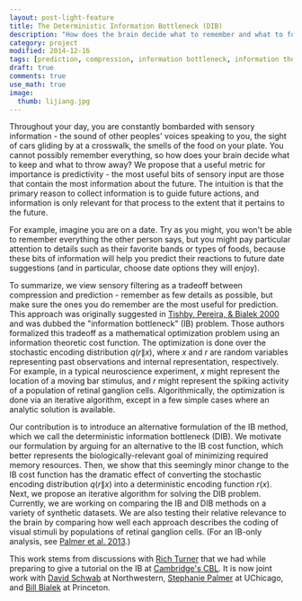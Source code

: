 ```yaml
---
layout: post-light-feature
title: The Deterministic Information Bottleneck (DIB)
description: "How does the brain decide what to remember and what to forget?"
category: project
modified: 2014-12-16
tags: [prediction, compression, information bottleneck, information theory, machine learning, memory, learning, projects]
draft: true
comments: true
use_math: true
image:
  thumb: lijiang.jpg
---
```

Throughout your day, you are constantly bombarded with sensory information - the sound of other peoples' voices speaking to you, the sight of cars gliding by at a crosswalk, the smells of the food on your plate. You cannot possibly remember everything, so how does your brain decide what to keep and what to throw away? We propose that a useful metric for importance is predictivity - the most useful bits of sensory input are those that contain the most information about the future. The intuition is that the primary reason to collect information is to guide future actions, and information is only relevant for that process to the extent that it pertains to the future.

For example, imagine you are on a date. Try as you might, you won't be able to remember everything the other person says, but you might pay particular attention to details such as their favorite bands or types of foods, because these bits of information will help you predict their reactions to future date suggestions (and in particular, choose date options they will enjoy).

To summarize, we view sensory filtering as a tradeoff between compression and prediction - remember as few details as possible, but make sure the ones you do remember are the most useful for prediction. This approach was originally suggested in [Tishby, Pereira, & Bialek 2000](http://www.cs.huji.ac.il/labs/learning/Papers/allerton.pdf) and was dubbed the "information bottleneck" (IB) problem. Those authors formalized this tradeoff as a mathematical optimization problem using an information theoretic cost function. The optimization is done over the stochastic encoding distribution $q\left(r\|x\right)$, where $x$ and $r$ are random variables representing past observations and internal representation, respectively. For example, in a typical neuroscience experiment, $x$ might represent the location of a moving bar stimulus, and $r$ might represent the spiking activity of a population of retinal ganglion cells. Algorithmically, the optimization is done via an iterative algorithm, except in a few simple cases where an analytic solution is available.

Our contribution is to introduce an alternative formulation of the IB method, which we call the deterministic information bottleneck (DIB). We motivate our formulation by arguing for an alternative to the IB cost function, which better represents the biologically-relevant goal of minimizing required memory resources. Then, we show that this seemingly minor change to the IB cost function has the dramatic effect of converting the stochastic encoding distribution $q\left(r\|x\right)$ into a deterministic encoding function $r\left(x\right)$. Next, we propose an iterative algorithm for solving the DIB problem. Currently, we are working on comparing the IB and DIB methods on a variety of synthetic datasets. We are also testing their relative relevance to the brain by comparing how well each approach describes the coding of visual stimuli by populations of retinal ganglion cells. (For an IB-only analysis, see [Palmer et al. 2013](http://arxiv.org/abs/1307.0225).)

This work stems from discussions with [Rich Turner](http://cbl.eng.cam.ac.uk/Public/Turner/WebHome) that we had while preparing to give a tutorial on the IB at [Cambridge's CBL](http://cbl.eng.cam.ac.uk/Public/WebHome). It is now joint work with [David Schwab](http://www.physics.northwestern.edu/people/personalpages/DavidSchwab.html) at Northwestern, [Stephanie Palmer](http://pondside.uchicago.edu/oba/faculty/palmer_s.html) at UChicago, and [Bill Bialek](http://www.princeton.edu/~wbialek/wbialek.html) at Princeton.